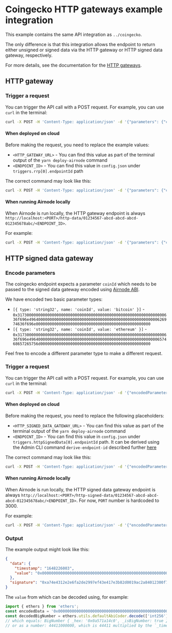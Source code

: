 # Coingecko HTTP gateways example integration

This example contains the same API integration as `../coingecko`.

The only difference is that this integration allows the endpoint to return either unsigned or signed data via the HTTP
gateway or HTTP signed data gateway, respectively.

For more details, see the documentation for the
[HTTP gateways](https://docs.api3.org/airnode/latest/grp-providers/guides/build-an-airnode/http-gateways.html).

## HTTP gateway

### Trigger a request

You can trigger the API call with a POST request. For example, you can use `curl` in the terminal:

```sh
curl -X POST -H 'Content-Type: application/json' -d '{"parameters": {"coinId": "bitcoin"}}' '<HTTP_GATEWAY_URL>/<ENDPOINT_ID>'
```

#### When deployed on cloud

Before making the request, you need to replace the example values:

- `<HTTP_GATEWAY_URL>` - You can find this value as part of the terminal output of the `yarn deploy-airnode` command
- `<ENDPOINT_ID>` - You can find this value in `config.json` under `triggers.rrp[0].endpointId` path

The correct command may look like this:

```sh
curl -X POST -H 'Content-Type: application/json' -d '{"parameters": {"coinId": "bitcoin"}}' 'https://x9sidy9ln0.execute-api.us-east-1.amazonaws.com/v1/d6ed7e8b-40fa-1392-3e4a-37e225ccda20/0xfb87102cdabadf905321521ba0b3cbf74ad09c5d400ac2eccdbef8d6143e78c4'
```

#### When running Airnode locally

When Airnode is run locally, the HTTP gateway endpoint is always
`http://localhost:<PORT>/http-data/01234567-abcd-abcd-abcd-012345678abc/<ENDPOINT_ID>`.

For example:

```sh
curl -X POST -H 'Content-Type: application/json' -d '{"parameters": {"coinId": "bitcoin"}}' 'http://localhost:3000/http-data/01234567-abcd-abcd-abcd-012345678abc/0xfb87102cdabadf905321521ba0b3cbf74ad09c5d400ac2eccdbef8d6143e78c4'
```

## HTTP signed data gateway

### Encode parameters

The coingecko endpoint expects a parameter `coinId` which needs to be passed to the signed data gateway encoded using
[Airnode ABI](https://docs.api3.org/airnode/latest/reference/specifications/airnode-abi-specifications.html).

We have encoded two basic parameter types:

- `[{ type: 'string32', name: 'coinId', value: 'bitcoin' }]` -
  `0x3173000000000000000000000000000000000000000000000000000000000000636f696e49640000000000000000000000000000000000000000000000000000626974636f696e00000000000000000000000000000000000000000000000000`
- `[{ type: 'string32', name: 'coinId', value: 'ethereum' }]` -
  `0x3173000000000000000000000000000000000000000000000000000000000000636f696e49640000000000000000000000000000000000000000000000000000657468657265756d000000000000000000000000000000000000000000000000`

Feel free to encode a different parameter type to make a different request.

### Trigger a request

You can trigger the API call with a POST request. For example, you can use `curl` in the terminal:

```sh
curl -X POST -H 'Content-Type: application/json' -d '{"encodedParameters": "0x3173000000000000000000000000000000000000000000000000000000000000636f696e49640000000000000000000000000000000000000000000000000000626974636f696e00000000000000000000000000000000000000000000000000"}' '<HTTP_SIGNED_DATA_GATEWAY_URL>/<ENDPOINT_ID>'
```

#### When deployed on cloud

Before making the request, you need to replace the following placeholders:

- `<HTTP_SIGNED_DATA_GATEWAY_URL>` - You can find this value as part of the terminal output of the `yarn deploy-airnode`
  command
- `<ENDPOINT_ID>` - You can find this value in `config.json` under `triggers.httpSignedData[0].endpointId` path. It can
  be derived using the Admin CLI command `derive-endpoint-id` described further
  [here](https://docs.api3.org/airnode/latest/reference/packages/admin-cli.html#derive-endpoint-id)

The correct command may look like this:

```sh
curl -X POST -H 'Content-Type: application/json' -d '{"encodedParameters": "0x3173000000000000000000000000000000000000000000000000000000000000636f696e49640000000000000000000000000000000000000000000000000000626974636f696e00000000000000000000000000000000000000000000000000"}' 'https://am6ncplkx4.execute-api.us-east-1.amazonaws.com/v1/d6ed7e8b-40fa-1392-3e4a-37e225ccda20/0xfb87102cdabadf905321521ba0b3cbf74ad09c5d400ac2eccdbef8d6143e78c4'
```

#### When running Airnode locally

When Airnode is run locally, the HTTP signed data gateway endpoint is always
`http://localhost:<PORT>/http-signed-data/01234567-abcd-abcd-abcd-012345678abc/<ENDPOINT_ID>`. For now, `PORT` number is
hardcoded to 3000.

For example:

```sh
curl -X POST -H 'Content-Type: application/json' -d '{"encodedParameters": "0x3173000000000000000000000000000000000000000000000000000000000000636f696e49640000000000000000000000000000000000000000000000000000626974636f696e00000000000000000000000000000000000000000000000000"}' 'http://localhost:3000/http-signed-data/01234567-abcd-abcd-abcd-012345678abc/0xfb87102cdabadf905321521ba0b3cbf74ad09c5d400ac2eccdbef8d6143e78c4'
```

### Output

The example output might look like this:

```json
{
  "data": {
    "timestamp": "1648226003",
    "value": "0x0000000000000000000000000000000000000000000000000000000a571a14c0"
  },
  "signature": "0xa74e4312e2e6fa2de2997ef43e417e3b82d0019ac2a84012300f706f8b213e0d6e1ae9301052ec25b71addae1b1bceb4617779abfc6acd5a951e20a0aaabe6f61b"
}
```

The `value` from which can be decoded using, for example:

```ts
import { ethers } from 'ethers';
const encodedData = '0x0000000000000000000000000000000000000000000000000000000a571a14c0';
const decodedBigNumber = ethers.utils.defaultAbiCoder.decode(['int256'], encodedData)[0];
// which equals: BigNumber { _hex: '0x0a571a14c0', _isBigNumber: true }
// or as a number: 44411000000, which is 44411 multiplied by the `_times` reserved parameter value of 1000000
```

